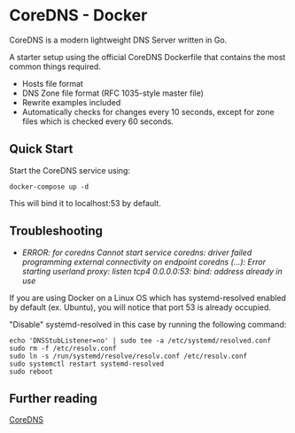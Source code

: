 # CoreDNS - Docker

CoreDNS is a modern lightweight DNS Server written in Go.

A starter setup using the official CoreDNS Dockerfile that contains the most common things required. 

- Hosts file format
- DNS Zone file format (RFC 1035-style master file)
- Rewrite examples included 
- Automatically checks for changes every 10 seconds, except for zone files which is checked every 60 seconds.

## Quick Start
Start the CoreDNS service using: 

```
docker-compose up -d
```

This will bind it to localhost:53 by default. 

## Troubleshooting

- *ERROR: for coredns  Cannot start service coredns: driver failed programming external connectivity on endpoint coredns (...): Error starting userland proxy: listen tcp4 0.0.0.0:53: bind: address already in use*

If you are using Docker on a Linux OS which has systemd-resolved enabled by default (ex. Ubuntu), you will notice that 
port 53 is already occupied. 

"Disable" systemd-resolved in this case by running the following command:

```
echo 'DNSStubListener=no' | sudo tee -a /etc/systemd/resolved.conf
sudo rm -f /etc/resolv.conf
sudo ln -s /run/systemd/resolve/resolv.conf /etc/resolv.conf
sudo systemctl restart systemd-resolved
sudo reboot
```

## Further reading
[CoreDNS](https://coredns.io)

